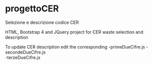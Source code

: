 # progettoCER
Selezione e descrizione codice CER

HTML, Bootstrap 4 and JQuery project for CER waste selection and description

To update CER description edit the corresponding 
-primeDueCifre.js
-secondeDueCifre.js  
-terzeDueCifre.js


